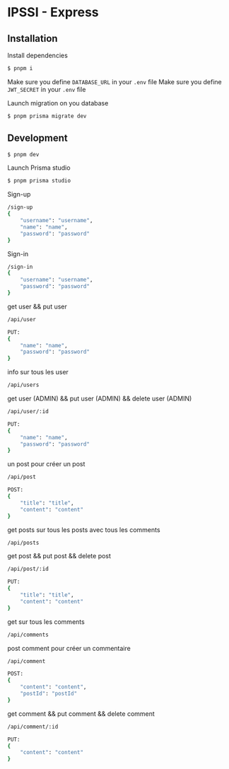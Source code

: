 # IPSSI - Express

## Installation
Install dependencies

```bash
$ pnpm i
```

Make sure you define `DATABASE_URL` in your `.env` file
Make sure you define `JWT_SECRET` in your `.env` file

Launch migration on you database

```bash
$ pnpm prisma migrate dev
```

## Development

```bash
$ pnpm dev
```


Launch Prisma studio 
```bash
$ pnpm prisma studio
```


Sign-up
```bash
/sign-up
{
    "username": "username",
    "name": "name",
    "password": "password"
}
```

Sign-in
```bash
/sign-in
{
    "username": "username",
    "password": "password"
}
```

get user && put user
```bash
/api/user

PUT:
{
    "name": "name",
    "password": "password"
}
```

info sur tous les user
```bash
/api/users
```

get user (ADMIN) && put user (ADMIN) && delete user (ADMIN)
```bash
/api/user/:id

PUT:
{
    "name": "name",
    "password": "password"
}
```
un post pour créer un post
```bash
/api/post

POST:
{
    "title": "title",
    "content": "content"
}
```
get posts sur tous les posts avec tous les comments
```bash
/api/posts
```

get post && put post && delete post
```bash
/api/post/:id

PUT:
{
    "title": "title",
    "content": "content"
}
```
get sur tous les comments
```bash
/api/comments
```

post comment pour créer un commentaire
```bash
/api/comment

POST:
{
    "content": "content",
    "postId": "postId"
}
```

get comment && put comment && delete comment
```bash
/api/comment/:id

PUT:
{
    "content": "content"
}
```
